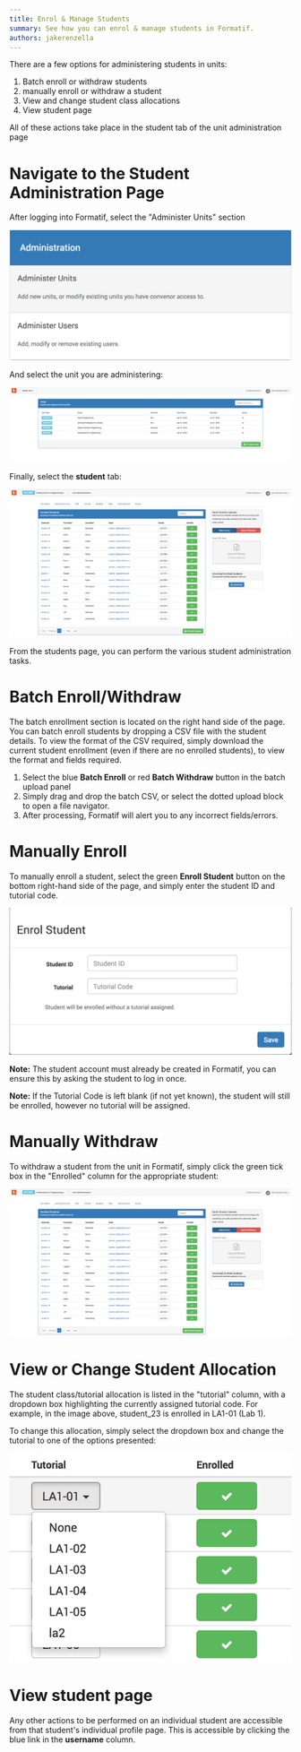 ```yaml
---
title: Enrol & Manage Students
summary: See how you can enrol & manage students in Formatif.
authors: jakerenzella
---
```


There are a few options for administering students in units:

1. Batch enroll or withdraw students
1. manually enroll or withdraw a student
1. View and change student class allocations
1. View student page

All of these actions take place in the student tab of the unit administration page

# Navigate to the Student Administration Page

After logging into Formatif, select the "Administer Units" section

![Administer units](/guides/enrol-manage-students/administer-units.png)

And select the unit you are administering:

![Select units](/guides/enrol-manage-students/select-unit.png)

Finally, select the **student** tab:

![View students](/guides/enrol-manage-students/view-students.png)

From the students page, you can perform the various student administration tasks.

# Batch Enroll/Withdraw

The batch enrollment section is located on the right hand side of the page. You can batch enroll students by dropping a
CSV file with the student details. To view the format of the CSV required, simply download the current student
enrollment (even if there are no enrolled students), to view the format and fields required.

1. Select the blue **Batch Enroll** or red **Batch Withdraw** button in the batch upload panel
1. Simply drag and drop the batch CSV, or select the dotted upload block to open a file navigator.
1. After processing, Formatif will alert you to any incorrect fields/errors.

# Manually Enroll

To manually enroll a student, select the green **Enroll Student** button on the bottom right-hand side of the page, and
simply enter the student ID and tutorial code.

![Manually enrol](/guides/enrol-manage-students/manually-enrol.png)

**Note:** The student account must already be created in Formatif, you can ensure this by asking the student to log in
once.

**Note:** If the Tutorial Code is left blank (if not yet known), the student will still be enrolled, however no tutorial
will be assigned.

# Manually Withdraw

To withdraw a student from the unit in Formatif, simply click the green tick box in the "Enrolled" column for the
appropriate student:

![View students](/guides/enrol-manage-students/view-students.png)

# View or Change Student Allocation

The student class/tutorial allocation is listed in the "tutorial" column, with a dropdown box highlighting the currently
assigned tutorial code. For example, in the image above, student_23 is enrolled in LA1-01 (Lab 1).

To change this allocation, simply select the dropdown box and change the tutorial to one of the options presented:

![Change class](/guides/enrol-manage-students/change-class.png)

# View student page

Any other actions to be performed on an individual student are accessible from that student's individual profile page.
This is accessible by clicking the blue link in the **username** column.
